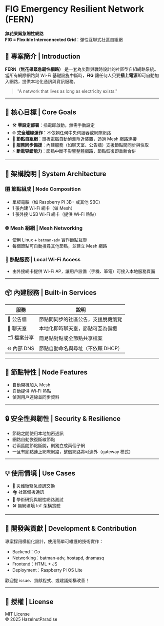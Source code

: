 # FIG Emergency Resilient Network (FERN)  
**無花果緊急韌性網路**  
**FIG = Flexible Interconnected Grid**：彈性互聯式社區自組網

## 🧭 專案簡介 | Introduction

**FERN（無花果緊急韌性網路）** 是一套為災難與戰時設計的社區型自組網路系統。  
當所有網際網路與 Wi-Fi 基礎設施中斷時，**FIG** 讓任何人只要**插上電源**即可自動加入網路，提供本地化通訊與資訊服務。

> "A network that lives as long as electricity exists."

---

## 🎯 核心目標 | Core Goals

- 🛠 **零設定部署**：插電即啟動，無需手動設定
- 🌐 **完全離線運作**：不依賴任何中央伺服器或網際網路
- 🧩 **節點自組網**：單板電腦自動偵測附近裝置，透過 Mesh 網路連接
- 🔄 **服務同步備援**：內建服務（如聊天室、公告牆）支援節點間同步與快取
- ⚡ **斷電容錯能力**：節點中斷不影響整體網路，節點恢復即重新合併

---

## 🧱 架構說明 | System Architecture

### 🎛 節點組成 | Node Composition
- 單板電腦（如 Raspberry Pi 3B+ 或其他 SBC）
- 1 張內建 Wi-Fi 網卡（做 Mesh）
- 1 張外接 USB Wi-Fi 網卡（提供 Wi-Fi 熱點）

### 🌐 Mesh 組網 | Mesh Networking
- 使用 Linux + `batman-adv` 實作節點互聯
- 每個節點可自動搜尋其他節點，並建立 Mesh 網路

### 📡 熱點服務 | Local Wi-Fi Access
- 由外接網卡提供 Wi-Fi AP，讓用戶設備（手機、筆電）可接入本地服務頁面

---

## 📦 內建服務 | Built-in Services

| 服務 | 說明 |
|------|------|
| 📢 公告牆 | 節點間同步的社區公告，支援脫機瀏覽 |
| 💬 聊天室 | 本地化即時聊天室，節點可互為備援 |
| 🗂 檔案分享 | 簡易點對點或全節點共享檔案 |
| 🌐 內部 DNS | 節點自動命名與尋址（不依賴 DHCP）

---

## 🔌 節點特性 | Node Features

- 自動開機加入 Mesh
- 自動提供 Wi-Fi 熱點
- 偵測用戶連線並同步資料

---

## 🔒 安全性與韌性 | Security & Resilience

- 節點之間使用本地加密通訊
- 網路自動恢復斷線節點
- 若兩區間節點斷開，則獨立成兩個子網
- 一旦有節點連上網際網路，整個網路將可連外（gateway 模式）

---

## 💡 使用情境 | Use Cases

- 🚨 災難後緊急資訊交換
- 🏘 社區備援通訊
- 🧪 學術研究與韌性網路測試
- 🛠 無網環境 IoT 架構實驗

---

## 🚀 開發與貢獻 | Development & Contribution

專案採用模組化設計，使用簡單可維護的技術實作：

- Backend：Go
- Networking：batman-adv, hostapd, dnsmasq
- Frontend：HTML + JS
- Deployment：Raspberry Pi OS Lite

歡迎提 issue、貢獻程式、或建議架構改善！

---

## 📜 授權 | License

MIT License  
© 2025 HazelnutParadise
